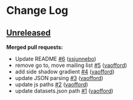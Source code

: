 # Change Log

## [Unreleased](https://github.com/sanger-pathogens/GeneDB-static/tree/HEAD)

**Merged pull requests:**

- Update README [\#6](https://github.com/sanger-pathogens/GeneDB-static/pull/6) ([ssjunnebo](https://github.com/ssjunnebo))
- remove go to, move mailing list [\#5](https://github.com/sanger-pathogens/GeneDB-static/pull/5) ([vaofford](https://github.com/vaofford))
- add side shadow gradient [\#4](https://github.com/sanger-pathogens/GeneDB-static/pull/4) ([vaofford](https://github.com/vaofford))
- update JSON parsing [\#3](https://github.com/sanger-pathogens/GeneDB-static/pull/3) ([vaofford](https://github.com/vaofford))
- update js paths [\#2](https://github.com/sanger-pathogens/GeneDB-static/pull/2) ([vaofford](https://github.com/vaofford))
- update datasets.json path [\#1](https://github.com/sanger-pathogens/GeneDB-static/pull/1) ([vaofford](https://github.com/vaofford))

